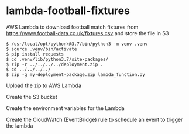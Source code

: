 # lambda-football-fixtures

AWS Lambda to download football match fixtures from https://www.football-data.co.uk/fixtures.csv and store the file in S3

```
$ /usr/local/opt/python\@3.7/bin/python3 -m venv .venv
$ source .venv/bin/activate
$ pip install requests
$ cd .venv/lib/python3.7/site-packages/
$ zip -r ../../../../deployment.zip .
$ cd ../../../../
$ zip -g my-deployment-package.zip lambda_function.py
```

Upload the zip to AWS Lambda

Create the S3 bucket

Create the environment variables for the Lambda

Create the CloudWatch (EventBridge) rule to schedule an event to trigger the lambda

